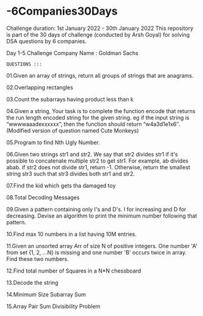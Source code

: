 # -6Companies30Days


Challenge duration: 1st January 2022 - 30th January 2022
  This repository is part of the 30 days of challenge (conducted by Arsh Goyal) for solving DSA questions by 6 companies.



Day 1-5 Challenge
Company Name : Goldman Sachs

    QUESTIONS :::

01.Given an array of strings, return all groups of strings that are anagrams.

02.Overlapping rectangles

03.Count the subarrays having product less than k

04.Given a string, Your task is to complete the function encode that returns the run length encoded string for the given string. eg if the input string is “wwwwaaadexxxxxx”, then the function should return “w4a3d1e1x6″.(Modified version of question named Cute Monkeys)

05.Program to find Nth Ugly Number.

06.Given two strings str1 and str2. We say that str2 divides str1 if it's possible to concatenate multiple str2 to get str1. For example, ab divides abab. if str2 does not divide str1, return -1. Otherwise, return the smallest string str3 such that str3 divides both str1 and str2.

07.Find the kid which gets tha damaged toy

08.Total Decoding Messages

09.Given a pattern containing only I's and D's. I for increasing and D for decreasing. Devise an algorithm to print the minimum number following that pattern.

10.Find max 10 numbers in a list having 10M entries.

11.Given an unsorted array Arr of size N of positive integers. One number 'A' from set {1, 2, …N} is missing and one number 'B' occurs twice in array. Find these two numbers.

12.Find total number of Squares in a N*N chessboard

13.Decode the string

14.Minimum Size Subarray Sum

15.Array Pair Sum Divisibility Problem

